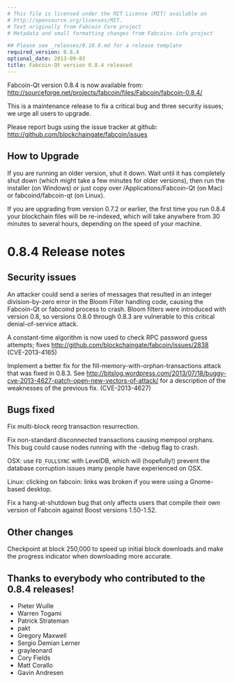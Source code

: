 ```yaml
---
# This file is licensed under the MIT License (MIT) available on
# http://opensource.org/licenses/MIT.
# Text originally from Fabcoin Core project
# Metadata and small formatting changes from Fabcoins.info project

## Please see _releases/0.10.0.md for a release template
required_version: 0.8.4
optional_date: 2013-09-03
title: Fabcoin-Qt version 0.8.4 released
---
```

Fabcoin-Qt version 0.8.4 is now available from:
  <http://sourceforge.net/projects/fabcoin/files/Fabcoin/fabcoin-0.8.4/>

This is a maintenance release to fix a critical bug and three
security issues; we urge all users to upgrade.

Please report bugs using the issue tracker at github:
  <http://github.com/blockchaingate/fabcoin/issues>


How to Upgrade
--------------

If you are running an older version, shut it down. Wait
until it has completely shut down (which might take a few minutes for older
versions), then run the installer (on Windows) or just copy over
/Applications/Fabcoin-Qt (on Mac) or fabcoind/fabcoin-qt (on Linux).

If you are upgrading from version 0.7.2 or earlier, the first time you
run 0.8.4 your blockchain files will be re-indexed, which will take
anywhere from 30 minutes to several hours, depending on the speed of
your machine.

0.8.4 Release notes
===================

Security issues
---------------

An attacker could send a series of messages that resulted in
an integer division-by-zero error in the Bloom Filter handling
code, causing the Fabcoin-Qt or fabcoind process to crash.
Bloom filters were introduced with version 0.8, so versions 0.8.0
through 0.8.3 are vulnerable to this critical denial-of-service attack.

A constant-time algorithm is now used to check RPC password
guess attempts; fixes <http://github.com/blockchaingate/fabcoin/issues/2838>
(CVE-2013-4165)

Implement a better fix for the fill-memory-with-orphan-transactions
attack that was fixed in 0.8.3. See
<http://bitslog.wordpress.com/2013/07/18/buggy-cve-2013-4627-patch-open-new-vectors-of-attack/>
for a description of the weaknesses of the previous fix.
(CVE-2013-4627)

Bugs fixed
----------

Fix multi-block reorg transaction resurrection.

Fix non-standard disconnected transactions causing mempool orphans.
This bug could cause nodes running with the -debug flag to crash.

OSX: use `FD_FULLSYNC` with LevelDB, which will (hopefully!)
prevent the database corruption issues many people have
experienced on OSX.

Linux: clicking on fabcoin: links was broken if you were using
a Gnome-based desktop.

Fix a hang-at-shutdown bug that only affects users that compile
their own version of Fabcoin against Boost versions 1.50-1.52.

Other changes
-------------

Checkpoint at block 250,000 to speed up initial block downloads
and make the progress indicator when downloading more accurate.


Thanks to everybody who contributed to the 0.8.4 releases!
----------------------------------------------------------

* Pieter Wuille
* Warren Togami
* Patrick Strateman
* pakt
* Gregory Maxwell
* Sergio Demian Lerner
* grayleonard
* Cory Fields
* Matt Corallo
* Gavin Andresen
